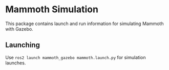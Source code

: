 # Mammoth Simulation

This package contains launch and run information for simulating Mammoth with Gazebo.

## Launching

Use `ros2 launch mammoth_gazebo mammoth.launch.py` for simulation launches.
